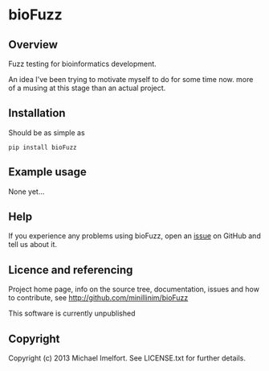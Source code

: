 # bioFuzz

## Overview
Fuzz testing for bioinformatics development.

An idea I've been trying to motivate myself to do for some time now. more of a musing at this stage than an actual project.

## Installation

Should be as simple as

    pip install bioFuzz

## Example usage

None yet...

## Help

If you experience any problems using bioFuzz, open an [issue](https://github.com/minillinim/bioFuzz/issues) on GitHub and tell us about it.

## Licence and referencing

Project home page, info on the source tree, documentation, issues and how to contribute, see http://github.com/minillinim/bioFuzz

This software is currently unpublished

## Copyright

Copyright (c) 2013 Michael Imelfort. See LICENSE.txt for further details.
